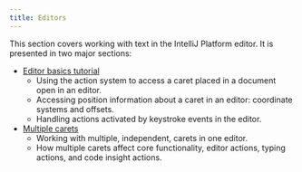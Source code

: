 ```yaml
---
title: Editors
---
```

<!-- Copyright 2000-2020 JetBrains s.r.o. and other contributors. Use of this source code is governed by the Apache 2.0 license that can be found in the LICENSE file. -->

This section covers working with text in the IntelliJ Platform editor.
It is presented in two major sections:
* [Editor basics tutorial](/tutorials/editor_basics.md)
  * Using the action system to access a caret placed in a document open in an editor.
  * Accessing position information about a caret in an editor: coordinate systems and offsets.
  * Handling actions activated by keystroke events in the editor.
* [Multiple carets](multiple_carets.md)
  * Working with multiple, independent, carets in one editor.
  * How multiple carets affect core functionality, editor actions, typing actions, and code insight actions.
